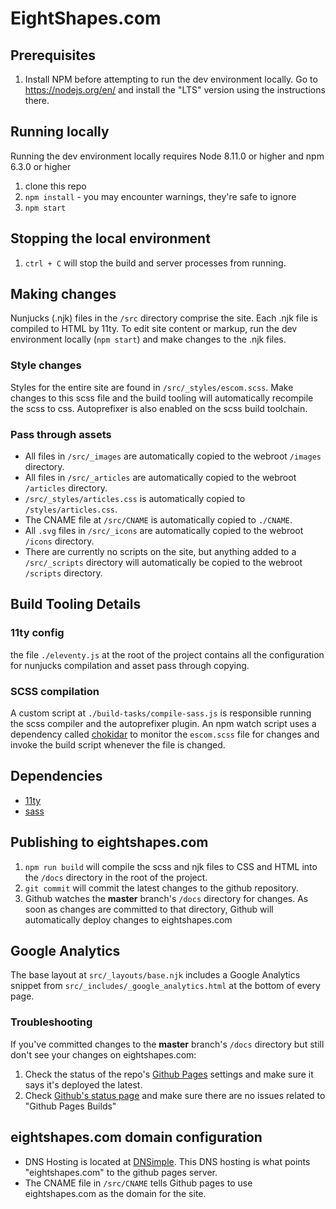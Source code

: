 # EightShapes.com

## Prerequisites
1. Install NPM before attempting to run the dev environment locally. Go to https://nodejs.org/en/ and install the "LTS" version using the instructions there.

## Running locally

Running the dev environment locally requires Node 8.11.0 or higher and npm 6.3.0 or higher

1. clone this repo
2. `npm install` - you may encounter warnings, they're safe to ignore
3. `npm start`

## Stopping the local environment
1. `ctrl + C` will stop the build and server processes from running.

## Making changes
Nunjucks (.njk) files in the `/src` directory comprise the site. Each .njk file is compiled to HTML by 11ty. To edit site content or markup, run the dev environment locally (`npm start`) and make changes to the .njk files.

### Style changes
Styles for the entire site are found in `/src/_styles/escom.scss`. Make changes to this scss file and the build tooling will automatically recompile the scss to css. Autoprefixer is also enabled on the scss build toolchain.

### Pass through assets
* All files in `/src/_images` are automatically copied to the webroot `/images` directory.
* All files in `/src/_articles` are automatically copied to the webroot `/articles` directory.
* `/src/_styles/articles.css` is automatically copied to `/styles/articles.css`.
* The CNAME file at `/src/CNAME` is automatically copied to `./CNAME`.
* All `.svg` files in `/src/_icons` are automatically copied to the webroot `/icons` directory.
* There are currently no scripts on the site, but anything added to a `/src/_scripts` directory will automatically be copied to the webroot `/scripts` directory.

## Build Tooling Details
### 11ty config
the file `./eleventy.js` at the root of the project contains all the configuration for nunjucks compilation and asset pass through copying.

### SCSS compilation
A custom script at `./build-tasks/compile-sass.js` is responsible running the scss compiler and the autoprefixer plugin. An npm watch script uses a dependency called [chokidar](https://www.npmjs.com/package/chokidar) to monitor the `escom.scss` file for changes and invoke the build script whenever the file is changed.

## Dependencies

- [11ty](https://www.11ty.dev)
- [sass](https://www.npmjs.com/package/sass)

## Publishing to eightshapes.com

1. `npm run build` will compile the scss and njk files to CSS and HTML into the `/docs` directory in the root of the project.
2. `git commit` will commit the latest changes to the github repository.
3. Github watches the __master__ branch's `/docs` directory for changes. As soon as changes are committed to that directory, Github will automatically deploy changes to eightshapes.com

## Google Analytics
The base layout at `src/_layouts/base.njk` includes a Google Analytics snippet from `src/_includes/_google_analytics.html` at the bottom of every page.

### Troubleshooting

If you've committed changes to the __master__ branch's `/docs` directory but still don't see your changes on eightshapes.com:

1. Check the status of the repo's [Github Pages](https://github.com/EightShapes/eightshapes-com/settings/pages) settings and make sure it says it's deployed the latest.
2. Check [Github's status page](https://www.githubstatus.com) and make sure there are no issues related to "Github Pages Builds"

## eightshapes.com domain configuration
* DNS Hosting is located at [DNSimple](https://dnsimple.com). This DNS hosting is what points "eightshapes.com" to the github pages server.
* The CNAME file in `/src/CNAME` tells Github pages to use eightshapes.com as the domain for the site.

